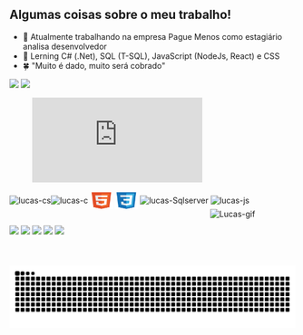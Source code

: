 ## Algumas coisas sobre o meu trabalho!
- 🔭 Atualmente trabalhando na empresa Pague Menos como estagiário analisa desenvolvedor 
- 🌱 Lerning C# (.Net), SQL (T-SQL), JavaScript (NodeJs, React) e CSS 
- 🍀 "Muito é dado, muito será cobrado" 

<div>
   <img height="180em" src="https://github-readme-stats.vercel.app/api?username=Ryanlucass&show_icons=true&theme=tokyonight&include_all_commits=true&count_private=true"/>
   <img height="180em" src="https://github-readme-stats.vercel.app/api/top-langs/?username=Ryanlucass&layout=compact&langs_count=16&theme=tokyonight"/>
</div>

<div>
<figure><embed src="https://wakatime.com/share/@Calivem/d84a6615-fc06-4167-b90c-e1b449e4b99a.svg"></embed></figure>
</div>




     
   
<p>
<img align="center" alt="lucas-cs" height="30" width="40" src=https://cdn.jsdelivr.net/gh/devicons/devicon/icons/csharp/csharp-original.svg><img align="center" alt="lucas-c" height="30" width="40" src="https://cdn.jsdelivr.net/gh/devicons/devicon/icons/c/c-original.svg">
  <img align="center" alt="lucas-HTML" height="30" width="40" src="https://raw.githubusercontent.com/devicons/devicon/master/icons/html5/html5-original.svg">
  <img align="center" alt="lucas-css" height="30" width="40" src="https://raw.githubusercontent.com/devicons/devicon/master/icons/css3/css3-original.svg">
  <img align="center" alt="lucas-Sqlserver" height="30" width="40" src="https://cdn.jsdelivr.net/gh/devicons/devicon/icons/microsoftsqlserver/microsoftsqlserver-plain.svg">
  <img align="center" alt="lucas-js" height="30" width="40" src="https://cdn.jsdelivr.net/gh/devicons/devicon/icons/javascript/javascript-original.svg">
  <img align="right" alt="Lucas-gif" height="100" width="150" src="https://media2.giphy.com/media/RIpj8HJGVGGTUdM76b/giphy.gif?cid=ecf05e47ximmtut9mo7z5tihgfo8orf7h5ct0ymbzyqkt6wv&rid=giphy.gif&ct=g">
   
</p>

##

<div> 
  <a href="https://www.youtube.com/user/cursosemvideo" target="_blank"><img src="https://img.shields.io/badge/YouTube-FF0000?style=for-the-badge&logo=youtube&logoColor=white" target="_blank"></a>
  <a href="https://instagram.com/lluasalvestr" target="_blank"><img src="https://img.shields.io/badge/-Instagram-%23E4405F?style=for-the-badge&logo=instagram&logoColor=white" target="_blank"></a>
  <a href = "mailto:lucasryanalves@gmail.com"><img src="https://img.shields.io/badge/-Gmail-%23333?style=for-the-badge&logo=gmail&logoColor=white" target="_blank"></a>
  <a href="https://www.linkedin.com/in/lucas-alves-55b925182/" target="_blank"><img src="https://img.shields.io/badge/-LinkedIn-%230077B5?style=for-the-badge&logo=linkedin&logoColor=white" target="_blank"></a>
  <a href="https://www.twitch.tv/calivem" target="_blank"><img src="https://img.shields.io/badge/Twitch-9146FF?style=for-the-badge&logo=twitch&logoColor=white" target="_blank"></a>

</div>
 
 ![Snake animation](https://github.com/Ryanlucass/Ryanlucass/blob/output/github-contribution-grid-snake.svg)




